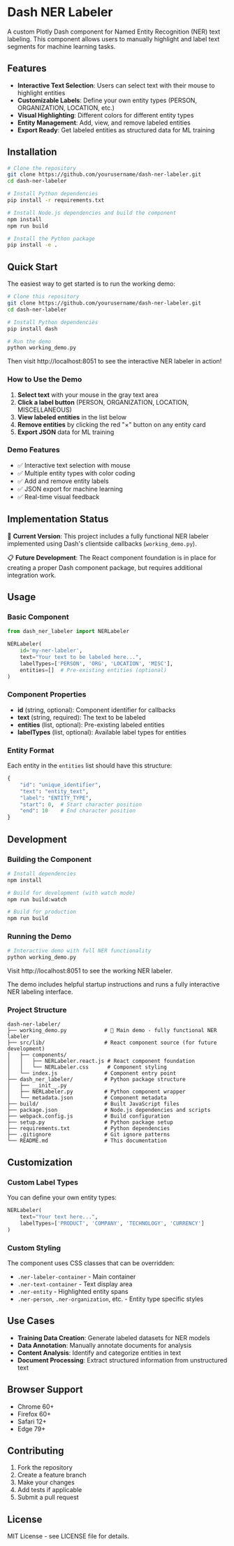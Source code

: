 # Dash NER Labeler

A custom Plotly Dash component for Named Entity Recognition (NER) text labeling. This component allows users to manually highlight and label text segments for machine learning tasks.

## Features

- **Interactive Text Selection**: Users can select text with their mouse to highlight entities
- **Customizable Labels**: Define your own entity types (PERSON, ORGANIZATION, LOCATION, etc.)
- **Visual Highlighting**: Different colors for different entity types
- **Entity Management**: Add, view, and remove labeled entities
- **Export Ready**: Get labeled entities as structured data for ML training

## Installation

```bash
# Clone the repository
git clone https://github.com/yourusername/dash-ner-labeler.git
cd dash-ner-labeler

# Install Python dependencies
pip install -r requirements.txt

# Install Node.js dependencies and build the component
npm install
npm run build

# Install the Python package
pip install -e .
```

## Quick Start

The easiest way to get started is to run the working demo:

```bash
# Clone this repository
git clone https://github.com/yourusername/dash-ner-labeler.git
cd dash-ner-labeler

# Install Python dependencies
pip install dash

# Run the demo
python working_demo.py
```

Then visit http://localhost:8051 to see the interactive NER labeler in action!

### How to Use the Demo

1. **Select text** with your mouse in the gray text area
2. **Click a label button** (PERSON, ORGANIZATION, LOCATION, MISCELLANEOUS)
3. **View labeled entities** in the list below
4. **Remove entities** by clicking the red "×" button on any entity card
5. **Export JSON** data for ML training

### Demo Features

- ✅ Interactive text selection with mouse
- ✅ Multiple entity types with color coding
- ✅ Add and remove entity labels
- ✅ JSON export for machine learning
- ✅ Real-time visual feedback

## Implementation Status

🚧 **Current Version**: This project includes a fully functional NER labeler implemented using Dash's clientside callbacks (`working_demo.py`).

📋 **Future Development**: The React component foundation is in place for creating a proper Dash component package, but requires additional integration work.

## Usage

### Basic Component

```python
from dash_ner_labeler import NERLabeler

NERLabeler(
    id='my-ner-labeler',
    text="Your text to be labeled here...",
    labelTypes=['PERSON', 'ORG', 'LOCATION', 'MISC'],
    entities=[]  # Pre-existing entities (optional)
)
```

### Component Properties

- **id** (string, optional): Component identifier for callbacks
- **text** (string, required): The text to be labeled
- **entities** (list, optional): Pre-existing labeled entities
- **labelTypes** (list, optional): Available label types for entities

### Entity Format

Each entity in the `entities` list should have this structure:

```python
{
    "id": "unique_identifier",
    "text": "entity_text",
    "label": "ENTITY_TYPE", 
    "start": 0,  # Start character position
    "end": 10    # End character position
}
```

## Development

### Building the Component

```bash
# Install dependencies
npm install

# Build for development (with watch mode)
npm run build:watch

# Build for production
npm run build
```

### Running the Demo

```bash
# Interactive demo with full NER functionality
python working_demo.py
```

Visit http://localhost:8051 to see the working NER labeler.

The demo includes helpful startup instructions and runs a fully interactive NER labeling interface.

### Project Structure

```
dash-ner-labeler/
├── working_demo.py            # 🎯 Main demo - fully functional NER labeler
├── src/lib/                   # React component source (for future development)
│   ├── components/
│   │   ├── NERLabeler.react.js # React component foundation
│   │   └── NERLabeler.css      # Component styling
│   └── index.js               # Component entry point
├── dash_ner_labeler/          # Python package structure
│   ├── __init__.py
│   ├── NERLabeler.py          # Python component wrapper
│   └── metadata.json          # Component metadata
├── build/                     # Built JavaScript files
├── package.json               # Node.js dependencies and scripts
├── webpack.config.js          # Build configuration
├── setup.py                   # Python package setup
├── requirements.txt           # Python dependencies
├── .gitignore                 # Git ignore patterns
└── README.md                  # This documentation
```

## Customization

### Custom Label Types

You can define your own entity types:

```python
NERLabeler(
    text="Your text here...",
    labelTypes=['PRODUCT', 'COMPANY', 'TECHNOLOGY', 'CURRENCY']
)
```

### Custom Styling

The component uses CSS classes that can be overridden:

- `.ner-labeler-container` - Main container
- `.ner-text-container` - Text display area
- `.ner-entity` - Highlighted entity spans
- `.ner-person`, `.ner-organization`, etc. - Entity type specific styles

## Use Cases

- **Training Data Creation**: Generate labeled datasets for NER models
- **Data Annotation**: Manually annotate documents for analysis
- **Content Analysis**: Identify and categorize entities in text
- **Document Processing**: Extract structured information from unstructured text

## Browser Support

- Chrome 60+
- Firefox 60+
- Safari 12+
- Edge 79+

## Contributing

1. Fork the repository
2. Create a feature branch
3. Make your changes
4. Add tests if applicable
5. Submit a pull request

## License

MIT License - see LICENSE file for details.